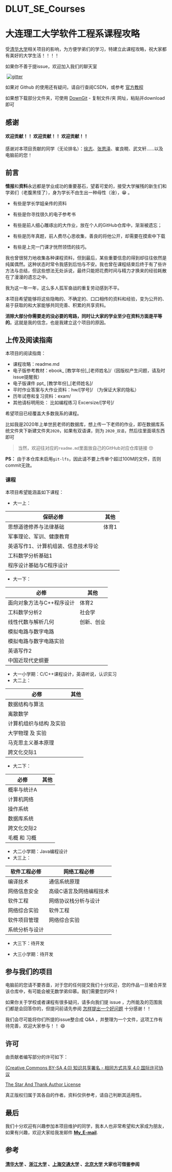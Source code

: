 # DLUT_SE_Courses

# 大连理工大学软件工程系课程攻略

受[清华大学](https://github.com/Salensoft/thu-cst-cracker)相关项目的影响，为方便学弟们的学习，特建立此课程攻略，祝大家都有美好的大学生活！！！！

如果你不善于提issue，欢迎加入我们的聊天室

​    [<img src="https://badges.gitter.im/Join Chat.svg"  alt="gitter" />](https://gitter.im/DLUT_SE_Courses/Ask_For_Me_Anything)

如果对 Github 的使用还有疑问，请自行查阅CSDN，或参考 [官方教程](https://guides.github.com/activities/hello-world/)

如果想下载部分文件夹，可使用 [DownGit](http://zhoudaxiaa.gitee.io/downgit/#/home) - 复制文件/夹 网址，粘贴并download即可

## 感谢

#### 欢迎贡献！！ 欢迎贡献！！ 欢迎贡献！！

感谢对本项目贡献的同学（无论排名）：[徐志](https://github.com/1999John)、[张恩泽](https://github.com/FrancisGrace)、崔良睍、武文轩……以及电脑前的您！

## 前言

**情报**和**资料**永远都是学业成功的重要基石，望着可爱的，接受大学摧残的新生们和学弟们（老腹黑怪了），身为学长不由生出一种母性（淦），:grin:  。

* 有些是学长学姐亲传的资料

* 有些是你寻找很久的电子参考书
* 有些是前人细心雕琢出的大作业，放在个人的GitHub仓库中，渐渐被遗忘；

* 有些是历年真题，前人费尽心思收集，善良的将他公开，却需要在摸索中下载
* 有些是上完一门课才恍然领悟的技巧。

我也曾很努力地收集各种课程资料，但到最后，某些重要信息的得到却往往依然是纯属偶然。这种状态时常令我感到后怕与不安。我也曾在课程结束后终于有了些许方法与总结，但这些想法无处诉说，最终只能把花费时间与精力才换来的经验耗散在了漫漫的遗忘之中。

我为这一年一年，这么多人孤军奋战的重复劳动感到不平。

本项目希望能够将这些隐晦的、不确定的、口口相传的资料和经验，变为公开的、易于获取的和大家能够共同完善、积累的共享资料。

**消除大部分你需要走的没必要的弯路，同时让大家的学业至少在资料方面是平等的**。这就是我的信念，也是我建立这个项目的原因。

## 上传及阅读指南

本项目的阅读指南：

- 课程攻略：readme.md
- 电子版参考教材：ebook_ [教学年份]_[老师姓名]/（因版权产生问题，请及时issue提醒我）
- 电子版课件 ppt_ [教学年份]_[老师姓名]/
- 平时作业答案与大作业资料：hw/[学号]/ （为保证大家的隐私）
- 历年试卷和复习资料：exam/
- 其他请标明用处：  比如编程练习 Excersize/[学号]/

希望项目已经覆盖大多数我系的课程。

比如我是2020年上单世民老师的数据库，想上传一下老师的作业，即在数据库系统文件夹下新建文件夹`2020`，如果有双语课，则为 `2020_双语`，然后往里面填东西即可

>  当然，欢迎往对应的`readme.md`里面放自己的GitHub对应仓库链接 :kissing_closed_eyes:

**PS：** 由于本仓库未启用`git-lfs`，因此请不要上传单个超过100M的文件，否则commit无效。

### 课程

本项目希望能涵盖如下课程：

- 大一上：

| 保研必修                            | 其他  |
| ----------------------------------- | ----- |
| 思想道德修养与法律基础              | 体育1 |
| 军事理论、军训、健康教育            |       |
| 英语写作1、计算机组装、信息技术导论 |       |
| 工科数学分析基础1                   |       |
| 程序设计基础与C程序设计             |       |

- 大一下：

| 必修                      | 其他       |
| ------------------------- | ---------- |
| 面向对象方法与C++程序设计 | 体育2      |
| 工科数学分析2             | 社会学     |
| 线性代数与解析几何        | 创新、创业 |
| 模拟电路与数字电路        |            |
| 模拟电路与数字电路实验    |            |
| 英语写作2                 |            |
| 中国近现代史纲要          |            |

- 大一小学期：C/C++课程设计，英语听说，认识实习
- 大二上：

| 必修                    | 其他 |
| ----------------------- | ---- |
| 数据结构与算法          |      |
| 离散数学                |      |
| 计算机组织与结构 及实验 |      |
| 大学物理 及 实验        |      |
| 马克思主义基本原理      |      |
| 跨文化交际1             |      |

- 大二下：

| 必修         | 其他 |
| ------------ | ---- |
| 概率与统计A  |      |
| 计算机网络   |      |
| 操作系统     |      |
| 数据库系统   |      |
| 跨文化交际2  |      |
| 毛概 和 习概 |      |

- 大二小学期：Java编程设计
- 大三上：

| 软件工程必修   | 网络工程必修            |
| -------------- | ----------------------- |
| 编译技术       | 通信系统原理            |
| 网络信息安全   | 高级C语言及网络编程技术 |
| 软件工程       | 网络协议栈分析与设计    |
| 网络综合实验   | 软件工程                |
| 软件项目管理   | 网络综合实验            |
| 系统分析与设计 |                         |

- 大三下：待开发

- 大三小学期：待开发



## 参与我们的项目

电脑前的您请不要吝啬，对于您的任何提交我们十分欢迎，您的作品一旦被合并至该仓库中，有可能会被无数学弟仰慕。我们需要您的PR！

如果你关于学校或者课程有很多疑问，请多向我们提 issue ，力所能及的范围我们都是会回答你的，但提问前请先参阅  [怎样提出一个好问题](https://github.com/ryanhanwu/How-To-Ask-Questions-The-Smart-Way/blob/master/README-zh_CN.md) 十分感谢！！

我们会尽可能将你们所提的issue整合成 Q&A ，并整理为一个文件，这项工作有待完善，欢迎大家参与！！ :smile: 

## 许可

由贡献者编写部分的许可如下：

[(Creative Commons BY-SA 4.0) 知识共享署名 - 相同方式共享 4.0 国际许可协议](https://creativecommons.org/licenses/by-nc-sa/4.0/deed.zh)

[The Star And Thank Author License](https://github.com/zTrix/sata-license)

真正版权归属于其各自的作者。资料仅供参考，请自己判断其适用性。

## 最后

我们十分欢迎有兴趣参加本项目维护的同学，我本人也非常希望和大家成为朋友，如果有兴趣，欢迎大家给我发邮件 **[My_E-mail](mailto:1037139985@qq.com)**.

## 参考

#### [清华大学](https://github.com/Salensoft/thu-cst-cracker) 、[浙江大学](https://github.com/QSCTech/zju-icicles) 、[上海交通大学](https://github.com/c-hj/SJTU-Courses) 、[北京大学](https://github.com/lib-pku/libpku)  大家也可借鉴参阅
